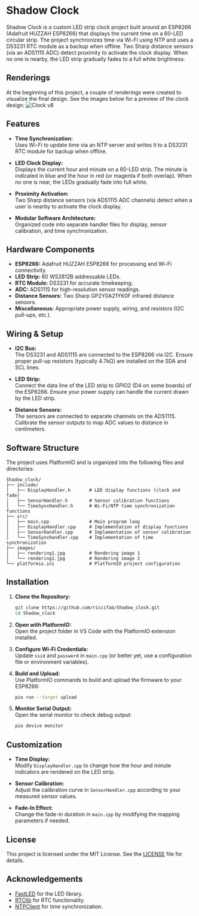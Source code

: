 # Shadow Clock

Shadow Clock is a custom LED strip clock project built around an ESP8266 (Adafruit HUZZAH ESP8266) that displays the current time on a 60-LED circular strip. The project synchronizes time via Wi-Fi using NTP and uses a DS3231 RTC module as a backup when offline. Two Sharp distance sensors (via an ADS1115 ADC) detect proximity to activate the clock display. When no one is nearby, the LED strip gradually fades to a full white brightness.

## Renderings

At the beginning of this project, a couple of renderings were created to visualize the final design. See the images below for a preview of the clock design:
![Clock v8](https://github.com/user-attachments/assets/3bf70655-fe4f-40c6-b2c7-97066f50ab22)

## Features

- **Time Synchronization:**  
  Uses Wi-Fi to update time via an NTP server and writes it to a DS3231 RTC module for backup when offline.

- **LED Clock Display:**  
  Displays the current hour and minute on a 60-LED strip. The minute is indicated in blue and the hour in red (or magenta if both overlap). When no one is near, the LEDs gradually fade into full white.

- **Proximity Activation:**  
  Two Sharp distance sensors (via ADS1115 ADC channels) detect when a user is nearby to activate the clock display.

- **Modular Software Architecture:**  
  Organized code into separate handler files for display, sensor calibration, and time synchronization.

## Hardware Components

- **ESP8266:** Adafruit HUZZAH ESP8266 for processing and Wi-Fi connectivity.
- **LED Strip:** 60 WS2812B addressable LEDs.
- **RTC Module:** DS3231 for accurate timekeeping.
- **ADC:** ADS1115 for high-resolution sensor readings.
- **Distance Sensors:** Two Sharp GP2Y0A21YK0F infrared distance sensors.
- **Miscellaneous:** Appropriate power supply, wiring, and resistors (I2C pull-ups, etc.).

## Wiring & Setup

- **I2C Bus:**  
  The DS3231 and ADS1115 are connected to the ESP8266 via I2C. Ensure proper pull-up resistors (typically 4.7kΩ) are installed on the SDA and SCL lines.
  
- **LED Strip:**  
  Connect the data line of the LED strip to GPIO2 (D4 on some boards) of the ESP8266. Ensure your power supply can handle the current drawn by the LED strip.
  
- **Distance Sensors:**  
  The sensors are connected to separate channels on the ADS1115. Calibrate the sensor outputs to map ADC values to distance in centimeters.

## Software Structure

The project uses PlatformIO and is organized into the following files and directories:

```
Shadow_clock/
├── include/
│   ├── DisplayHandler.h       # LED display functions (clock and fade)
│   ├── SensorHandler.h        # Sensor calibration functions
│   └── TimeSyncHandler.h      # Wi-Fi/NTP time synchronization functions
├── src/
│   ├── main.cpp               # Main program loop
│   ├── DisplayHandler.cpp     # Implementation of display functions
│   ├── SensorHandler.cpp      # Implementation of sensor calibration
│   └── TimeSyncHandler.cpp    # Implementation of time synchronization
├── images/
│   ├── rendering1.jpg         # Rendering image 1
│   └── rendering2.jpg         # Rendering image 2
└── platformio.ini             # PlatformIO project configuration
```

## Installation

1. **Clone the Repository:**

   ```bash
   git clone https://github.com/riccifab/Shadow_clock.git
   cd Shadow_clock
   ```

2. **Open with PlatformIO:**  
   Open the project folder in VS Code with the PlatformIO extension installed.

3. **Configure Wi-Fi Credentials:**  
   Update `ssid` and `password` in `main.cpp` (or better yet, use a configuration file or environment variables).

4. **Build and Upload:**  
   Use PlatformIO commands to build and upload the firmware to your ESP8266:

   ```bash
   pio run --target upload
   ```

5. **Monitor Serial Output:**  
   Open the serial monitor to check debug output:

   ```bash
   pio device monitor
   ```

## Customization

- **Time Display:**  
  Modify `DisplayHandler.cpp` to change how the hour and minute indicators are rendered on the LED strip.
  
- **Sensor Calibration:**  
  Adjust the calibration curve in `SensorHandler.cpp` according to your measured sensor values.
  
- **Fade-In Effect:**  
  Change the fade-in duration in `main.cpp` by modifying the mapping parameters if needed.

## License

This project is licensed under the MIT License. See the [LICENSE](LICENSE) file for details.

## Acknowledgements

- [FastLED](http://fastled.io/) for the LED library.
- [RTClib](https://github.com/adafruit/RTClib) for RTC functionality.
- [NTPClient](https://github.com/arduino-libraries/NTPClient) for time synchronization.
